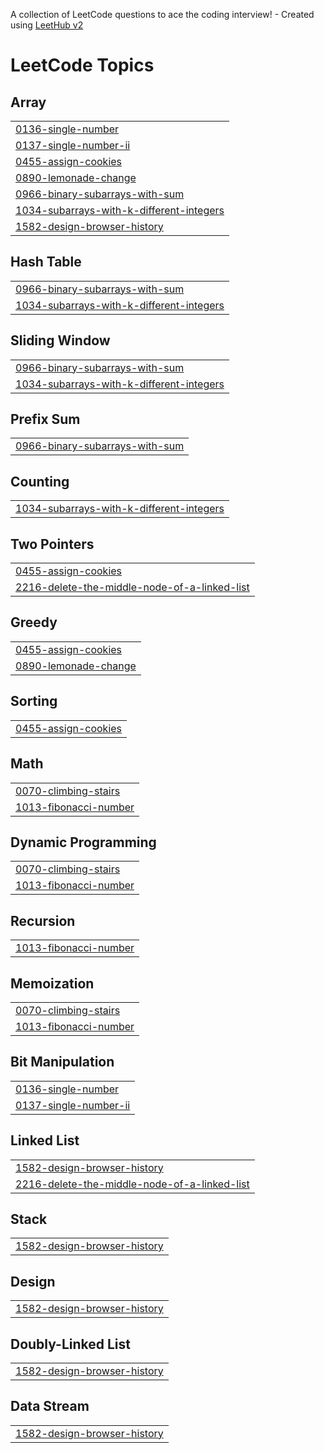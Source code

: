 A collection of LeetCode questions to ace the coding interview! - Created using [LeetHub v2](https://github.com/arunbhardwaj/LeetHub-2.0)
<!---LeetCode Topics Start-->
# LeetCode Topics
## Array
|  |
| ------- |
| [0136-single-number](https://github.com/shagun-code/leetcode/tree/master/0136-single-number) |
| [0137-single-number-ii](https://github.com/shagun-code/leetcode/tree/master/0137-single-number-ii) |
| [0455-assign-cookies](https://github.com/shagun-code/leetcode/tree/master/0455-assign-cookies) |
| [0890-lemonade-change](https://github.com/shagun-code/leetcode/tree/master/0890-lemonade-change) |
| [0966-binary-subarrays-with-sum](https://github.com/shagun-code/leetcode/tree/master/0966-binary-subarrays-with-sum) |
| [1034-subarrays-with-k-different-integers](https://github.com/shagun-code/leetcode/tree/master/1034-subarrays-with-k-different-integers) |
| [1582-design-browser-history](https://github.com/shagun-code/leetcode/tree/master/1582-design-browser-history) |
## Hash Table
|  |
| ------- |
| [0966-binary-subarrays-with-sum](https://github.com/shagun-code/leetcode/tree/master/0966-binary-subarrays-with-sum) |
| [1034-subarrays-with-k-different-integers](https://github.com/shagun-code/leetcode/tree/master/1034-subarrays-with-k-different-integers) |
## Sliding Window
|  |
| ------- |
| [0966-binary-subarrays-with-sum](https://github.com/shagun-code/leetcode/tree/master/0966-binary-subarrays-with-sum) |
| [1034-subarrays-with-k-different-integers](https://github.com/shagun-code/leetcode/tree/master/1034-subarrays-with-k-different-integers) |
## Prefix Sum
|  |
| ------- |
| [0966-binary-subarrays-with-sum](https://github.com/shagun-code/leetcode/tree/master/0966-binary-subarrays-with-sum) |
## Counting
|  |
| ------- |
| [1034-subarrays-with-k-different-integers](https://github.com/shagun-code/leetcode/tree/master/1034-subarrays-with-k-different-integers) |
## Two Pointers
|  |
| ------- |
| [0455-assign-cookies](https://github.com/shagun-code/leetcode/tree/master/0455-assign-cookies) |
| [2216-delete-the-middle-node-of-a-linked-list](https://github.com/shagun-code/leetcode/tree/master/2216-delete-the-middle-node-of-a-linked-list) |
## Greedy
|  |
| ------- |
| [0455-assign-cookies](https://github.com/shagun-code/leetcode/tree/master/0455-assign-cookies) |
| [0890-lemonade-change](https://github.com/shagun-code/leetcode/tree/master/0890-lemonade-change) |
## Sorting
|  |
| ------- |
| [0455-assign-cookies](https://github.com/shagun-code/leetcode/tree/master/0455-assign-cookies) |
## Math
|  |
| ------- |
| [0070-climbing-stairs](https://github.com/shagun-code/leetcode/tree/master/0070-climbing-stairs) |
| [1013-fibonacci-number](https://github.com/shagun-code/leetcode/tree/master/1013-fibonacci-number) |
## Dynamic Programming
|  |
| ------- |
| [0070-climbing-stairs](https://github.com/shagun-code/leetcode/tree/master/0070-climbing-stairs) |
| [1013-fibonacci-number](https://github.com/shagun-code/leetcode/tree/master/1013-fibonacci-number) |
## Recursion
|  |
| ------- |
| [1013-fibonacci-number](https://github.com/shagun-code/leetcode/tree/master/1013-fibonacci-number) |
## Memoization
|  |
| ------- |
| [0070-climbing-stairs](https://github.com/shagun-code/leetcode/tree/master/0070-climbing-stairs) |
| [1013-fibonacci-number](https://github.com/shagun-code/leetcode/tree/master/1013-fibonacci-number) |
## Bit Manipulation
|  |
| ------- |
| [0136-single-number](https://github.com/shagun-code/leetcode/tree/master/0136-single-number) |
| [0137-single-number-ii](https://github.com/shagun-code/leetcode/tree/master/0137-single-number-ii) |
## Linked List
|  |
| ------- |
| [1582-design-browser-history](https://github.com/shagun-code/leetcode/tree/master/1582-design-browser-history) |
| [2216-delete-the-middle-node-of-a-linked-list](https://github.com/shagun-code/leetcode/tree/master/2216-delete-the-middle-node-of-a-linked-list) |
## Stack
|  |
| ------- |
| [1582-design-browser-history](https://github.com/shagun-code/leetcode/tree/master/1582-design-browser-history) |
## Design
|  |
| ------- |
| [1582-design-browser-history](https://github.com/shagun-code/leetcode/tree/master/1582-design-browser-history) |
## Doubly-Linked List
|  |
| ------- |
| [1582-design-browser-history](https://github.com/shagun-code/leetcode/tree/master/1582-design-browser-history) |
## Data Stream
|  |
| ------- |
| [1582-design-browser-history](https://github.com/shagun-code/leetcode/tree/master/1582-design-browser-history) |
<!---LeetCode Topics End-->